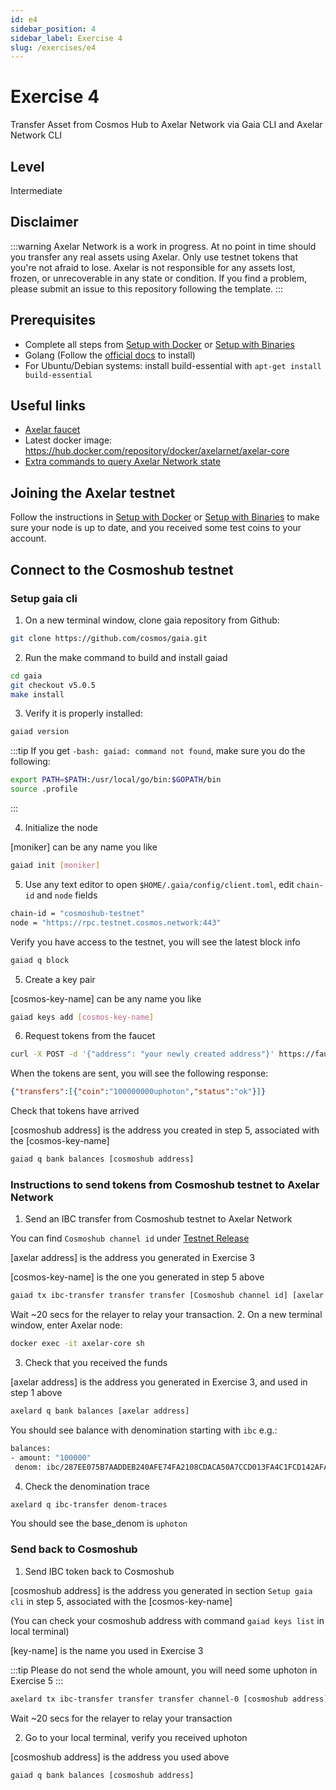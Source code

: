 ```yaml
---
id: e4
sidebar_position: 4
sidebar_label: Exercise 4
slug: /exercises/e4
---
```

# Exercise 4
Transfer Asset from Cosmos Hub to Axelar Network via Gaia CLI and Axelar Network CLI

## Level
Intermediate

## Disclaimer
:::warning
Axelar Network is a work in progress. At no point in time should you transfer any real assets using Axelar. Only use testnet tokens that you're not afraid to lose. Axelar is not responsible for any assets lost, frozen, or unrecoverable in any state or condition. If you find a problem, please submit an issue to this repository following the template.
:::

## Prerequisites
- Complete all steps from [Setup with Docker](/setup-docker) or [Setup with Binaries](/setup-binaries)
- Golang (Follow the [official docs](https://golang.org/doc/install) to install)
- For Ubuntu/Debian systems: install build-essential with `apt-get install build-essential`

## Useful links
- [Axelar faucet](http://faucet.testnet.axelar.network/)
- Latest docker image: https://hub.docker.com/repository/docker/axelarnet/axelar-core
- [Extra commands to query Axelar Network state](/extra-commands)

## Joining the Axelar testnet

Follow the instructions in [Setup with Docker](/setup-docker) or [Setup with Binaries](/setup-binaries) to make sure your node is up to date, and you received some test coins to your account.

## Connect to the Cosmoshub testnet

### Setup gaia cli

1. On a new terminal window, clone gaia repository from Github:
```bash
git clone https://github.com/cosmos/gaia.git
```
2. Run the make command to build and install gaiad
```bash
cd gaia
git checkout v5.0.5
make install
```
3. Verify it is properly installed:
```bash
gaiad version
```
:::tip
If you get `-bash: gaiad: command not found`, make sure you do the following:
```bash
export PATH=$PATH:/usr/local/go/bin:$GOPATH/bin
source .profile
```
:::

4. Initialize the node

[moniker] can be any name you like
```bash
gaiad init [moniker]
```
5. Use any text editor to open `$HOME/.gaia/config/client.toml`, edit `chain-id` and `node` fields
```bash
chain-id = "cosmoshub-testnet"
node = "https://rpc.testnet.cosmos.network:443"
```
Verify you have access to the testnet, you will see the latest block info
```bash
gaiad q block
```
5. Create a key pair

[cosmos-key-name] can be any name you like
```bash
gaiad keys add [cosmos-key-name]
```
6. Request tokens from the faucet
```bash
curl -X POST -d '{"address": "your newly created address"}' https://faucet.testnet.cosmos.network
```
When the tokens are sent, you will see the following response:
```json
{"transfers":[{"coin":"100000000uphoton","status":"ok"}]}
```
Check that tokens have arrived

[cosmoshub address] is the address you created in step 5, associated with the [cosmos-key-name]
```bash
gaiad q bank balances [cosmoshub address]
```
### Instructions to send tokens from Cosmoshub testnet to Axelar Network
1. Send an IBC transfer from Cosmoshub testnet to Axelar Network

You can find `Cosmoshub channel id` under [Testnet Release](/testnet-releases)

[axelar address] is the address you generated in Exercise 3

[cosmos-key-name] is the one you generated in step 5 above

```bash
gaiad tx ibc-transfer transfer transfer [Cosmoshub channel id] [axelar address] --packet-timeout-timestamp 0 [amount]uphoton --from [cosmos-key-name] -y -b block
```
Wait ~20 secs for the relayer to relay your transaction.
2. On a new terminal window, enter Axelar node:
```bash
docker exec -it axelar-core sh
```
3. Check that you received the funds

[axelar address] is the address you generated in Exercise 3, and used in step 1 above
```bash
axelard q bank balances [axelar address]
```
You should see balance with denomination starting with `ibc` e.g.:
```bash
balances:
- amount: "100000"
 denom: ibc/287EE075B7AADDEB240AFE74FA2108CDACA50A7CCD013FA4C1FCD142AFA9CA9A
```

4. Check the denomination trace
```bash
axelard q ibc-transfer denom-traces
```
You should see the base_denom is `uphoton`

### Send back to Cosmoshub

1. Send IBC token back to Cosmoshub

[cosmoshub address] is the address you generated in section `Setup gaia cli` in step 5, associated with the [cosmos-key-name]

(You can check your cosmoshub address with command `gaiad keys list` in local terminal)

[key-name] is the name you used in Exercise 3

:::tip
Please do not send the whole amount, you will need some uphoton in Exercise 5
:::
```bash
axelard tx ibc-transfer transfer transfer channel-0 [cosmoshub address] [amount]"ibc/287EE075B7AADDEB240AFE74FA2108CDACA50A7CCD013FA4C1FCD142AFA9CA9A" --packet-timeout-timestamp 0 --from [key-name]
```

Wait ~20 secs for the relayer to relay your transaction

2. Go to your local terminal, verify you received uphoton

[cosmoshub address] is the address you used above
```bash
gaiad q bank balances [cosmoshub address]
```
